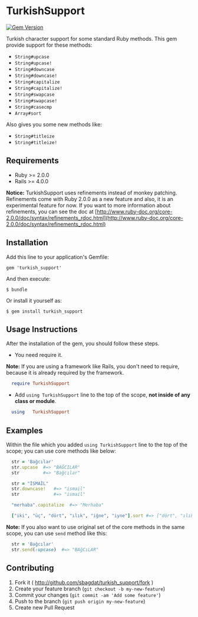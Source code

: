 # TurkishSupport

[![Gem Version](https://badge.fury.io/rb/turkish_support.svg)](http://badge.fury.io/rb/turkish_support)

Turkish character support for some standard Ruby methods. This gem provide support for these methods:
* `String#upcase`
* `String#upcase!`
* `String#downcase`
* `String#downcase!`
* `String#capitalize`
* `String#capitalize!`
* `String#swapcase`
* `String#swapcase!`
* `String#casecmp`
* `Array#sort`

Also gives you some new methods like:
* `String#titleize`
* `String#titleize!`

## Requirements

* Ruby  >= 2.0.0
* Rails >= 4.0.0

__Notice:__ TurkishSupport uses refinements instead of monkey patching. Refinements come with Ruby 2.0.0 as a new feature
and also, it is an experimental feature for now. If you want to more information about refinements, you can see the doc at [http://www.ruby-doc.org/core-2.0.0/doc/syntax/refinements_rdoc.html](http://www.ruby-doc.org/core-2.0.0/doc/syntax/refinements_rdoc.html)

## Installation

Add this line to your application's Gemfile:

    gem 'turkish_support'

And then execute:

    $ bundle

Or install it yourself as:

    $ gem install turkish_support

## Usage Instructions

After the installation of the gem, you should follow these steps.

* You need require it.

__Note:__ If you are using a framework like Rails, you don't need to require, because it is already required by the framework.

```ruby
  require TurkishSupport
```

* Add `using TurkishSupport` line to the top of the scope, __not inside of any class or module__.

```ruby
  using   TurkishSupport
```

## Examples

Within the file which you added `using TurkishSupport` line to the top of the scope; you can use core methods like below:

```ruby
  str = 'Bağcılar'
  str.upcase  #=> "BAĞCILAR"
  str         #=> "Bağcılar"

  str = "İSMAİL"
  str.downcase!   #=> "ismail"
  str             #=> "ismail"

  "merhaba".capitalize  #=> "Merhaba"

  ["iki", "üç", "dört", "ılık", "iğne", "iyne"].sort #=> ["dört", "ılık", "iğne", "iki", "iyne", "üç"]
```

__Note:__ If you also want to use original set of the core methods in the same scope, you can use `send` method like this:

```ruby
  str = 'Bağcılar'
  str.send(:upcase)  #=> "BAğCıLAR"
```


## Contributing

1. Fork it ( http://github.com/sbagdat/turkish_support/fork )
2. Create your feature branch (`git checkout -b my-new-feature`)
3. Commit your changes (`git commit -am 'Add some feature'`)
4. Push to the branch (`git push origin my-new-feature`)
5. Create new Pull Request
